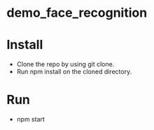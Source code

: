 # demo_face_recognition
# Install
- Clone the repo by using git clone.
- Run npm install on the cloned directory.
# Run
- npm start
